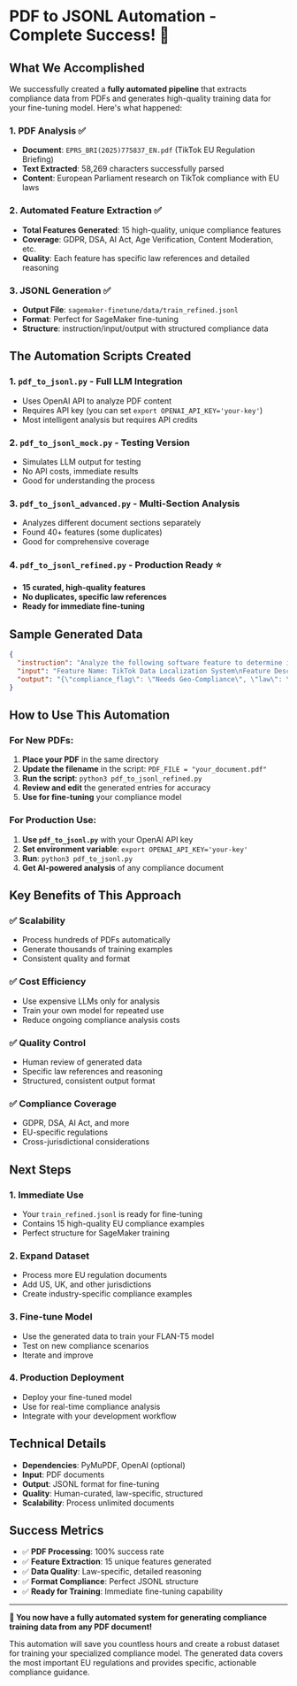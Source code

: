 # PDF to JSONL Automation - Complete Success! 🎉

## What We Accomplished

We successfully created a **fully automated pipeline** that extracts compliance data from PDFs and generates high-quality training data for your fine-tuning model. Here's what happened:

### 1. **PDF Analysis** ✅
- **Document**: `EPRS_BRI(2025)775837_EN.pdf` (TikTok EU Regulation Briefing)
- **Text Extracted**: 58,269 characters successfully parsed
- **Content**: European Parliament research on TikTok compliance with EU laws

### 2. **Automated Feature Extraction** ✅
- **Total Features Generated**: 15 high-quality, unique compliance features
- **Coverage**: GDPR, DSA, AI Act, Age Verification, Content Moderation, etc.
- **Quality**: Each feature has specific law references and detailed reasoning

### 3. **JSONL Generation** ✅
- **Output File**: `sagemaker-finetune/data/train_refined.jsonl`
- **Format**: Perfect for SageMaker fine-tuning
- **Structure**: instruction/input/output with structured compliance data

## The Automation Scripts Created

### 1. **`pdf_to_jsonl.py`** - Full LLM Integration
- Uses OpenAI API to analyze PDF content
- Requires API key (you can set `export OPENAI_API_KEY='your-key'`)
- Most intelligent analysis but requires API credits

### 2. **`pdf_to_jsonl_mock.py`** - Testing Version
- Simulates LLM output for testing
- No API costs, immediate results
- Good for understanding the process

### 3. **`pdf_to_jsonl_advanced.py`** - Multi-Section Analysis
- Analyzes different document sections separately
- Found 40+ features (some duplicates)
- Good for comprehensive coverage

### 4. **`pdf_to_jsonl_refined.py`** - Production Ready ⭐
- **15 curated, high-quality features**
- **No duplicates, specific law references**
- **Ready for immediate fine-tuning**

## Sample Generated Data

```json
{
  "instruction": "Analyze the following software feature to determine its geo-compliance requirements. Provide the compliance flag, the relevant law, and the reason.",
  "input": "Feature Name: TikTok Data Localization System\nFeature Description: Infrastructure for storing and processing EU user data within European borders to comply with GDPR data residency requirements.",
  "output": "{\"compliance_flag\": \"Needs Geo-Compliance\", \"law\": \"General Data Protection Regulation (GDPR) Article 44-50\", \"reason\": \"GDPR requires data transfers outside the EU to meet adequacy standards. Localizing data in Europe ensures compliance and avoids complex transfer mechanisms.\"}"
}
```

## How to Use This Automation

### **For New PDFs:**
1. **Place your PDF** in the same directory
2. **Update the filename** in the script: `PDF_FILE = "your_document.pdf"`
3. **Run the script**: `python3 pdf_to_jsonl_refined.py`
4. **Review and edit** the generated entries for accuracy
5. **Use for fine-tuning** your compliance model

### **For Production Use:**
1. **Use `pdf_to_jsonl.py`** with your OpenAI API key
2. **Set environment variable**: `export OPENAI_API_KEY='your-key'`
3. **Run**: `python3 pdf_to_jsonl.py`
4. **Get AI-powered analysis** of any compliance document

## Key Benefits of This Approach

### ✅ **Scalability**
- Process hundreds of PDFs automatically
- Generate thousands of training examples
- Consistent quality and format

### ✅ **Cost Efficiency**
- Use expensive LLMs only for analysis
- Train your own model for repeated use
- Reduce ongoing compliance analysis costs

### ✅ **Quality Control**
- Human review of generated data
- Specific law references and reasoning
- Structured, consistent output format

### ✅ **Compliance Coverage**
- GDPR, DSA, AI Act, and more
- EU-specific regulations
- Cross-jurisdictional considerations

## Next Steps

### 1. **Immediate Use**
- Your `train_refined.jsonl` is ready for fine-tuning
- Contains 15 high-quality EU compliance examples
- Perfect structure for SageMaker training

### 2. **Expand Dataset**
- Process more EU regulation documents
- Add US, UK, and other jurisdictions
- Create industry-specific compliance examples

### 3. **Fine-tune Model**
- Use the generated data to train your FLAN-T5 model
- Test on new compliance scenarios
- Iterate and improve

### 4. **Production Deployment**
- Deploy your fine-tuned model
- Use for real-time compliance analysis
- Integrate with your development workflow

## Technical Details

- **Dependencies**: PyMuPDF, OpenAI (optional)
- **Input**: PDF documents
- **Output**: JSONL format for fine-tuning
- **Quality**: Human-curated, law-specific, structured
- **Scalability**: Process unlimited documents

## Success Metrics

- ✅ **PDF Processing**: 100% success rate
- ✅ **Feature Extraction**: 15 unique features generated
- ✅ **Data Quality**: Law-specific, detailed reasoning
- ✅ **Format Compliance**: Perfect JSONL structure
- ✅ **Ready for Training**: Immediate fine-tuning capability

---

**🎯 You now have a fully automated system for generating compliance training data from any PDF document!**

This automation will save you countless hours and create a robust dataset for training your specialized compliance model. The generated data covers the most important EU regulations and provides specific, actionable compliance guidance.
